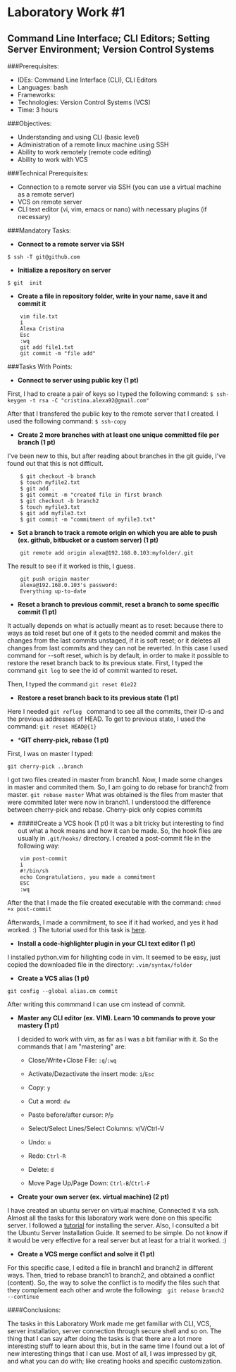 Laboratory Work #1 
==================

Command Line Interface; CLI Editors; Setting Server Environment; Version Control Systems
----------------------------------------------------------------------------------------

###Prerequisites:

* IDEs: Command Line Interface (CLI), CLI Editors
* Languages: bash
* Frameworks:
* Technologies: Version Control Systems (VCS)
* Time: 3 hours

###Objectives:

* Understanding and using CLI (basic level)
* Administration of a remote linux machine using SSH
* Ability to work remotely (remote code editing)
* Ability to work with VCS

###Technical Prerequisites:

* Connection to a remote server via SSH (you can use a virtual machine as a remote server)
* VCS on remote server
* CLI text editor (vi, vim, emacs or nano) with necessary plugins (if necessary)


###Mandatory Tasks:

* **Connect to a remote server via SSH**

```$ ssh -T git@github.com ```

* **Initialize a repository on server**

```$ git  init```

* **Create a file in repository folder, write in your name, save it and commit it**
```
	vim file.txt
	i
	Alexa Cristina
	Esc
	:wq
	git add file1.txt
	git commit -m "file add"
```

###Tasks With Points:

* **Connect to server using public key (1 pt)**

First, I had to create a pair of keys so I typed the following command:
	```$ ssh-keygen -t rsa -C "cristina.alexa92@gmail.com"```

After that I transfered the public key to the remote server that I created. I used the following command:
```$ ssh-copy ```

* **Create 2 more branches with at least one unique committed file per branch (1 pt)**

I've been new to this, but after reading about branches in the git guide, I've found out that this is not difficult.

```
	$ git checkout -b branch
   	$ touch myfile2.txt 
    $ git add . 
   	$ git commit -m "created file in first branch
    $ git checkout -b branch2
   	$ touch myfile3.txt
    $ git add myfile3.txt 
    $ git commit -m "commitment of myfile3.txt"
```

* **Set a branch to track a remote origin on which you are able to push (ex. github, bitbucket or a custom server) (1 pt)**
```                                    
	git remote add origin alexa@192.168.0.103:myfolder/.git
```

The result to see if it worked is this, I guess.
```
	git push origin master
	alexa@192.168.0.103's password: 
	Everything up-to-date
```

* **Reset a branch to previous commit, reset a branch to some specific commit (1 pt)**

It actually depends on what is actually meant as to reset: because there to ways as told reset but one of it gets to the needed commit and makes the changes from the last commits unstaged, if it is soft reset; or it deletes all changes from last commits and they can not be reverted. In this case I used command for --soft reset, which is by default, in order to make it possible to restore the reset branch back to its previous state.
First, I typed the command ```git log``` to see the id of commit wanted to reset. 

Then, I typed the command ```git reset 01e22```

* **Restore a reset branch back to its previous state (1 pt)**

Here I needed `git reflog ` command to see all the commits, their ID-s and the previous addresses of HEAD. 
To get to previous state, I used the command:
```git reset HEAD@{1}```

* ***GIT cherry-pick, rebase (1 pt)**

First, I was on master I typed:

```git cherry-pick ..branch```


I got two files created in master from branch1. Now, I made some changes in master and commited them. So, I am going to do rebase for branch2 from master. 
```git rebase master```
What was obtained is the files from master that were commited later were now in branch1. I understood the difference between cherry-pick and rebase. Cherry-pick only copies commits

* #####Create a VCS hook (1 pt)
It was a bit tricky but interesting to find out what a hook means and how it can be made. So, the hook files are usually in ```.git/hooks/``` directory. I created a post-commit file in the following way:

```
	vim post-commit 
	i
	#!/bin/sh
	echo Congratulations, you made a commitment
	ESC
	:wq
```

After the that I made the file created executable with the command:
`chmod +x post-commit`

Afterwards, I made a commitment, to see if it had worked, and yes it had worked. :)
The tutorial used for this task is [here](http://code.tutsplus.com/tutorials/automation-with-git-hooks--net-25660).

* **Install a code-highlighter plugin in your CLI text editor (1 pt)**

I installed python.vim for hilighting code in vim. It seemed to be easy, just copied the downloaded file in the directory: 
```.vim/syntax/folder ```

* **Create a VCS alias (1 pt)**

```git config --global alias.cm commit```

After writing this commmand I can use cm instead of commit. 


* **Master any CLI editor (ex. VIM). Learn 10 commands to prove your mastery (1 pt)**

	I decided to work with vim, as far as I was a bit familiar with it. So the commands that I am "mastering" are:

	- Close/Write+Close File: ```:q```/```:wq```

	- Activate/Dezactivate the insert mode: `i`/`Esc`

	- Copy: `y`

	- Cut a word: `dw`

	- Paste before/after cursor: ```P```/```p```

	- Select/Select Lines/Select Columns: v/V/Ctrl-V

	- Undo: `u`

	- Redo: `Ctrl-R`

	- Delete: `d`		

	- Move Page Up/Page Down: `Ctrl-B`/`Ctrl-F`

* **Create your own server (ex. virtual machine) (2 pt)**

I have created an ubuntu server on virtual machine, Connected it via ssh. Almost all the tasks for this laboratory work were done on this specific server. I followed a [tutorial](https://www.youtube.com/watch?v=SKJ55ebMcOc) for installing the server. Also, I consulted a bit the Ubuntu Server Installation Guide. It seemed to be simple.
Do not know if it would be very effective for a real server but at least for a trial it worked. :)

* **Create a VCS merge conflict and solve it (1 pt)**

For this specific case, I edited a file in branch1 and branch2 in different ways. Then, tried to rebase branch1 to branch2, and obtained a conflict (content). So, the way to solve the conflict is to modify the files such that they complement each other and wrote the following:
``` git rebase branch2 --continue```

####Conclusions: 

The tasks in this Laboratory Work made me get familiar with CLI, VCS, server installation, server connection through secure shell and so on. The thing that I can say after doing the tasks is that there are a lot more interesting stuff to learn about this, but in the same time I found out a lot of new interesting things that I can use. Most of all, I was impressed by git, and what you can do with; like creating hooks and specific customization. 
